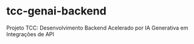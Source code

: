 # tcc-genai-backend
Projeto TCC: Desenvolvimento Backend Acelerado por IA Generativa em Integrações de API
